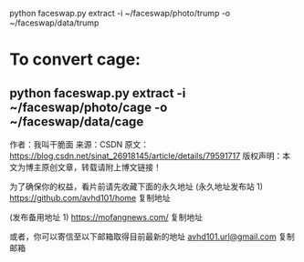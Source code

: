 python faceswap.py extract -i ~/faceswap/photo/trump -o ~/faceswap/data/trump
# To convert cage:
python faceswap.py extract -i ~/faceswap/photo/cage -o ~/faceswap/data/cage
--------------------- 
作者：我叫干脆面 
来源：CSDN 
原文：https://blog.csdn.net/sinat_26918145/article/details/79591717 
版权声明：本文为博主原创文章，转载请附上博文链接！

为了确保你的权益，看片前请先收藏下面的永久地址 
(永久地址发布站 1) 
https://github.com/avhd101/home 复制地址 

(发布备用地址 1) 
https://mofangnews.com/ 复制地址 


或者，你可以寄信至以下邮箱取得目前最新的地址 
avhd101.url@gmail.com 复制邮箱 